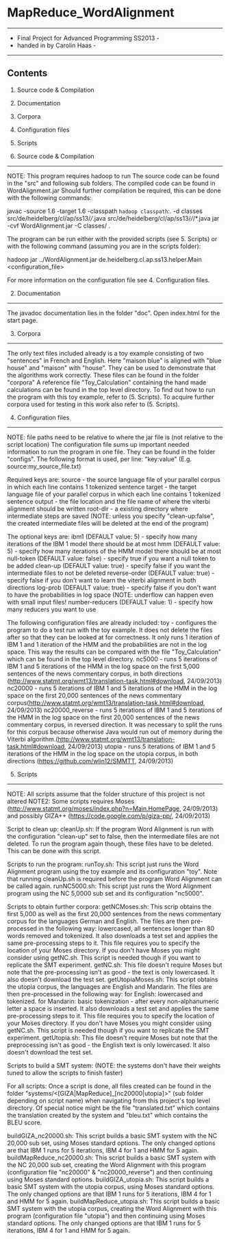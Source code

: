 MapReduce_WordAlignment
=======================

-------------------------------------------------
- Final Project for Advanced Programming SS2013	-
- handed in by Carolin Haas						-
-------------------------------------------------

Contents
-------------------------------------------------
1. Source code & Compilation
2. Documentation
3. Corpora
4. Configuration files
5. Scripts

1. Source code & Compilation
-------------------------------------------------
NOTE: This program requires hadoop to run
The source code can be found in the "src" and following sub folders.
The compiled code can be found in WordAlignment.jar
Should further compilation be required, this can be done with the following commands:

javac -source 1.6 -target 1.6 -classpath `hadoop classpath`:. -d classes src/de/heidelberg/cl/ap/ss13/*/*.java src/de/heidelberg/cl/ap/ss13/*/*/*.java
jar -cvf WordAlignment.jar -C classes/ .

The program can be run either with the provided scripts (see 5. Scripts) or with the following command (assuming you are in the scripts folder):

hadoop jar ../WordAlignment.jar de.heidelberg.cl.ap.ss13.helper.Main <configuration_file>

For more information on the configuration file see 4. Configuration files.



2. Documentation
-------------------------------------------------
The javadoc documentation lies in the folder "doc".
Open index.html for the start page.


3. Corpora
-------------------------------------------------
The only text files included already is a toy example consisting of two "sentences" in French and English.
Here "maison blue" is aligned with "blue house" and "maison" with "house".
They can be used to demonstrate that the algorithms work correctly.
These files can be found in the folder "corpora"
A reference file "Toy_Calculation" containing the hand made calculations can be found in the top level directory.
To find out how to run the program with this toy example, refer to (5. Scripts).
To acquire further corpora used for testing in this work also refer to (5. Scripts).


4. Configuration files
-------------------------------------------------
NOTE: file paths need to be relative to where the jar file is (not relative to the script location)
The configuration file sums up important needed information to run the program in one file.
They can be found in the folder "configs".
The following format is used, per line: "key:value" (E.g. source:my_source_file.txt)

Required keys are:
source - the source language file of your parallel corpus in which each line contains 1 tokenized sentence
target - the target language file of your parallel corpus in which each line contains 1 tokenized sentence
output - the file location and the file name of where the viterbi alignment should be written
root-dir - a existing directory where intermediate steps are saved (NOTE: unless you specify \"clean-up:false\", 
			the created intermediate files will be deleted at the end of the program)

The optional keys are:
ibm1 (DEFAULT value: 5) - specify how many iterations of the IBM 1 model there should be at most
hmm (DEFAULT value: 5) - specify how many iterations of the HMM model there should be at most
null-token (DEFAULT value: false) - specify true if you want a null token to be added
clean-up (DEFAULT value: true) - specify false if you want the intermediate files to not be deleted
reverse-order (DEFAULT value: true) - specify false if you don't want to learn the viterbi alignment in both directions
log-prob (DEFAULT value: true) - specify false if you don't want to have the probabilities in log space (NOTE: underflow can happen even with small input files!
number-reducers (DEFAULT value: 1) - specify how many reducers you want to use

The following configuration files are already included:
toy - configures the program to do a test run with the toy example. It does not delete the files after so that they can be looked at for correctness.
		It only runs 1 iteration of IBM 1 and 1 iteration of the HMM and the probabilities are not in the log space.
		This way the results can be compared with the file "Toy_Calculation" which can be found in the top level directory.
nc5000 - runs 5 iterations of IBM 1 and 5 iterations of the HMM in the log space on the first 5,000 sentences of the news commentary corpus, in both directions (http://www.statmt.org/wmt13/translation-task.html#download, 24/09/2013)
nc20000 - runs 5 iterations of IBM 1 and 5 iterations of the HMM in the log space on the first 20,000 sentences of the news commentary corpus(http://www.statmt.org/wmt13/translation-task.html#download, 24/09/2013)
nc20000_reverse - runs 5 iterations of IBM 1 and 5 iterations of the HMM in the log space on the first 20,000 sentences of the news commentary corpus, in reversed direction. It was necessary to split the runs for this corpus because otherwise Java would run out of memory during the Viterbi algorithm.(http://www.statmt.org/wmt13/translation-task.html#download, 24/09/2013)
utopia - runs 5 iterations of IBM 1 and 5 iterations of the HMM in the log space on the utopia corpus, in both directions (https://github.com/wlin12/SMMTT, 24/09/2013)


5. Scripts
-------------------------------------------------
NOTE: All scripts assume that the folder structure of this project is not altered
NOTE2: Some scripts requires Moses (http://www.statmt.org/moses/index.php?n=Main.HomePage, 24/09/2013) and possibly GIZA++ (https://code.google.com/p/giza-pp/, 24/09/2013)

Script to clean up:
cleanUp.sh: If the program Word Alignment is run with the configuration "clean-up" set to false, then the intermediate files are not deleted.
			To run the program again though, these files have to be deleted. This can be done with this script.

			
Scripts to run the program:
runToy.sh: This script just runs the Word Alignment program using the toy example and its configuration "toy". Note that running cleanUp.sh is required before the program Word Alignment can be called again.
runNC5000.sh: This script just runs the Word Alignment program using the NC 5,0000 sub set and its configuration "nc5000".


Scripts to obtain further corpora:
getNCMoses.sh: This scrip obtains the first 5,000 as well as the first 20,000 sentences from the news commentary corpus for the languages German and English.
			   The files are then pre-processed in the following way: lowercased, all sentences longer than 80 words removed and tokenized.
			   It also downloads a test set and applies the same pre-processing steps to it.
			   This file requires you to specify the location of your Moses directory. If you don't have Moses you might consider using getNC.sh. This script is needed though if you want to replicate the SMT experiment.
getNC.sh: This file doesn't require Moses but note that the pre-processing isn't as good - the text is only lowercased. It also doesn't download the test set.
getUtopiaMoses.sh: This script obtains the utopia corpus, the languages are English and Mandarin.
				   The files are then pre-processed in the following way: for English: lowercased and tokenized. for Mandarin:  basic tokenization - after every non-alphanumeric letter a space is inserted. 
				   It also downloads a test set and applies the same pre-processing steps to it.
				   This file requires you to specify the location of your Moses directory. If you don't have Moses you might consider using getNC.sh. This script is needed though if you want to replicate the SMT experiment.
getUtopia.sh: This file doesn't require Moses but note that the preprocessing isn't as good - the English text is only lowercased. It also doesn't download the test set.


Scripts to build a SMT system:
(NOTE: the systems don't have their weights tuned to allow the scripts to finish faster)

For all scripts: 
Once a script is done, all files created can be found in the folder "systems/<[GIZA|MapReduce]_[nc20000|utopia]>" (sub folder depending on script name) when navigating from this project's top level directory.
Of special notice might be the file "translated.txt" which contains the translation created by the system and "bleu.txt" which contains the BLEU score.

buildGIZA_nc20000.sh: This script builds a basic SMT system with the NC 20,000 sub set, using Moses standard options. The only changed options are that IBM 1 runs for 5 iterations, IBM 4 for 1 and HMM for 5 again.
buildMapReduce_nc20000.sh: This script builds a basic SMT system with the NC 20,000 sub set, creating the Word Alignment with this program (configuration file "nc20000" & "nc20000_reverse") and then continuing using Moses standard options.
buildGIZA_utopia.sh: This script builds a basic SMT system with the utopia corpus, using Moses standard options. The only changed options are that IBM 1 runs for 5 iterations, IBM 4 for 1 and HMM for 5 again.
buildMapReduce_utopia.sh: This script builds a basic SMT system with the utopia corpus,  creating the Word Alignment with this program (configuration file "utopia") and then continuing using Moses standard options. The only changed options are that IBM 1 runs for 5 iterations, IBM 4 for 1 and HMM for 5 again.

